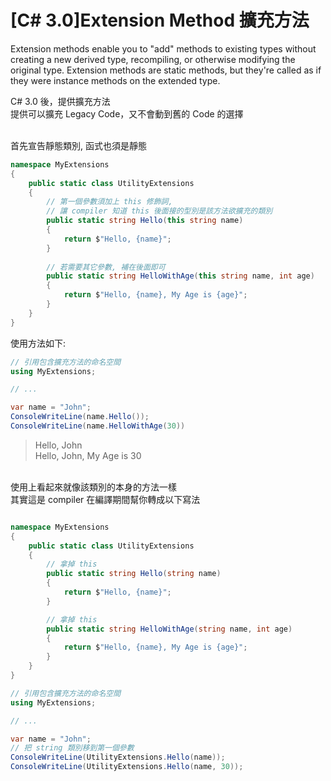 # [C# 3.0]Extension Method 擴充方法

Extension methods enable you to "add" methods to existing types without creating a new derived type, recompiling, or otherwise modifying the original type. Extension methods are static methods, but they're called as if they were instance methods on the extended type.

C# 3.0 後，提供擴充方法
<br/>提供可以擴充 Legacy Code，又不會動到舊的 Code 的選擇

<br/>首先宣告靜態類別, 函式也須是靜態

```csharp
namespace MyExtensions
{
    public static class UtilityExtensions
    {
        // 第一個參數須加上 this 修飾詞,
        // 讓 compiler 知道 this 後面接的型別是該方法欲擴充的類別
        public static string Hello(this string name)
        {
            return $"Hello, {name}";
        }
        
        // 若需要其它參數, 補在後面即可
        public static string HelloWithAge(this string name, int age)
        {
            return $"Hello, {name}, My Age is {age}";
        }
    }
}
```
使用方法如下:
```csharp
// 引用包含擴充方法的命名空間
using MyExtensions;

// ...

var name = "John";
ConsoleWriteLine(name.Hello());
ConsoleWriteLine(name.HelloWithAge(30))
```
>Hello, John
<br/>Hello, John, My Age is 30

<br/>使用上看起來就像該類別的本身的方法一樣
<br/>其實這是 compiler 在編譯期間幫你轉成以下寫法

```csharp

namespace MyExtensions
{
    public static class UtilityExtensions
    {
        // 拿掉 this
        public static string Hello(string name)
        {
            return $"Hello, {name}";
        }        

        // 拿掉 this
        public static string HelloWithAge(string name, int age)
        {
            return $"Hello, {name}, My Age is {age}";
        }
    }
}
```

```csharp
// 引用包含擴充方法的命名空間
using MyExtensions;

// ...

var name = "John";
// 把 string 類別移到第一個參數
ConsoleWriteLine(UtilityExtensions.Hello(name));
ConsoleWriteLine(UtilityExtensions.Hello(name, 30));
```